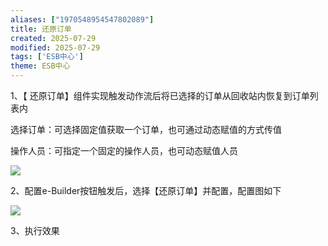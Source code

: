 ```yaml
---
aliases: ["1970548954547802089"]
title: 还原订单
created: 2025-07-29
modified: 2025-07-29
tags: ['ESB中心']
theme: ESB中心
---
```


1、【 还原订单】组件实现触发动作流后将已选择的订单从回收站内恢复到订单列表内

选择订单：可选择固定值获取一个订单，也可通过动态赋值的方式传值

操作人员：可指定一个固定的操作人员，也可动态赋值人员

![](https://myhelpdoc.oss-cn-heyuan.aliyuncs.com/mdimages/6440731022b5fa950a81ef1c1978e8e7.jpg)

2、配置e-Builder按钮触发后，选择【还原订单】并配置，配置图如下

![](https://myhelpdoc.oss-cn-heyuan.aliyuncs.com/mdimages/350fabe9126dcede05633bffe74b7d33.jpg)

3、执行效果

